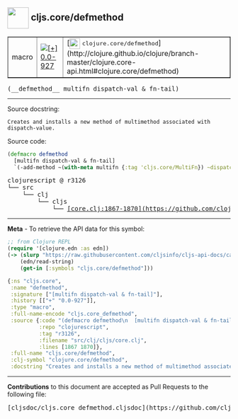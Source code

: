 ## <img width="48px" valign="middle" src="http://i.imgur.com/Hi20huC.png"> cljs.core/defmethod

 <table border="1">
<tr>

<td>macro</td>
<td><a href="https://github.com/cljsinfo/cljs-api-docs/tree/0.0-927"><img valign="middle" alt="[+] 0.0-927" src="https://img.shields.io/badge/+-0.0--927-lightgrey.svg"></a> </td>
<td>
[<img height="24px" valign="middle" src="http://i.imgur.com/1GjPKvB.png"> <samp>clojure.core/defmethod</samp>](http://clojure.github.io/clojure/branch-master/clojure.core-api.html#clojure.core/defmethod)
</td>
</tr>
</table>

 <samp>
(__defmethod__ multifn dispatch-val & fn-tail)<br>
</samp>

---




Source docstring:

```
Creates and installs a new method of multimethod associated with dispatch-value. 
```

Source code:

```clj
(defmacro defmethod
  [multifn dispatch-val & fn-tail]
  `(-add-method ~(with-meta multifn {:tag 'cljs.core/MultiFn}) ~dispatch-val (fn ~@fn-tail)))
```

 <pre>
clojurescript @ r3126
└── src
    └── clj
        └── cljs
            └── <ins>[core.clj:1867-1870](https://github.com/clojure/clojurescript/blob/r3126/src/clj/cljs/core.clj#L1867-L1870)</ins>
</pre>


---

__Meta__ - To retrieve the API data for this symbol:

```clj
;; from Clojure REPL
(require '[clojure.edn :as edn])
(-> (slurp "https://raw.githubusercontent.com/cljsinfo/cljs-api-docs/catalog/cljs-api.edn")
    (edn/read-string)
    (get-in [:symbols "cljs.core/defmethod"]))
```

```clj
{:ns "cljs.core",
 :name "defmethod",
 :signature ["[multifn dispatch-val & fn-tail]"],
 :history [["+" "0.0-927"]],
 :type "macro",
 :full-name-encode "cljs.core_defmethod",
 :source {:code "(defmacro defmethod\n  [multifn dispatch-val & fn-tail]\n  `(-add-method ~(with-meta multifn {:tag 'cljs.core/MultiFn}) ~dispatch-val (fn ~@fn-tail)))",
          :repo "clojurescript",
          :tag "r3126",
          :filename "src/clj/cljs/core.clj",
          :lines [1867 1870]},
 :full-name "cljs.core/defmethod",
 :clj-symbol "clojure.core/defmethod",
 :docstring "Creates and installs a new method of multimethod associated with dispatch-value. "}

```

---

__Contributions__ to this document are accepted as Pull Requests to the following file:

 <pre>
[cljsdoc/cljs.core_defmethod.cljsdoc](https://github.com/cljsinfo/cljs-api-docs/blob/master/cljsdoc/cljs.core_defmethod.cljsdoc)
</pre>

